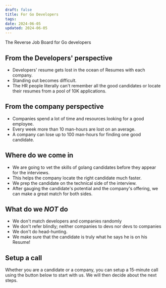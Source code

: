 ```yaml
---
draft: false
title: For Go Developers
tags: 
date: 2024-06-05
updated: 2024-06-05
---
```

The Reverse Job Board for Go developers

## From the Developers' perspective 
- Developers' resume gets lost in the ocean of Resumes with each company.
- Standing out becomes difficult. 
- The HR people literally can't remember all the good candidates or locate their resumes from a pool of 10K applications.

## From the company perspective
- Companies spend a lot of time and resources looking for a good employee.
- Every week more than 10 man-hours are lost on an average. 
- A company can lose up to 100 man-hours for finding one good candidate.

## Where do we come in 
- We are going to vet the skills of golang candidates before they appear for the interviews.
- This helps the company locate the right candidate much faster. 
- We prep the candidate on the technical side of the interview.
- After gauging the candidate's potential and the company's offering, we can make a great match for both sides.

## What do we _NOT_ do 
- We don't match developers and companies randomly
- We don't refer blindly; neither companies to devs nor devs to companies
- We don't do head-hunting.
- We make sure that the candidate is truly what he says he is on his Resume!

## Setup a call
Whether you are a candidate or a company, you can setup a 15-minute call using the button below to start with us. We will then decide about the next steps.

